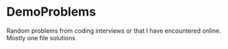 # DemoProblems
Random problems from coding interviews or that I have encountered online. Mostly one file solutions
